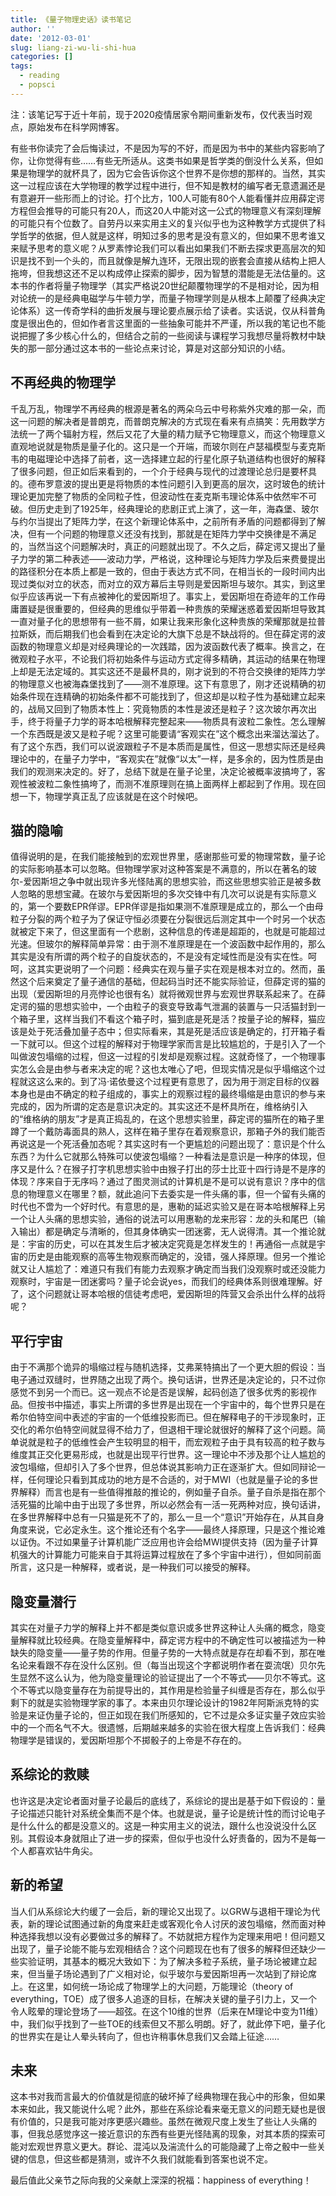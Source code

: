 ```yaml
---
title: 《量子物理史话》读书笔记
author: ''
date: '2012-03-01'
slug: liang-zi-wu-li-shi-hua
categories: []
tags:
  - reading
  - popsci
---
```

注：该笔记写于近十年前，现于2020疫情居家令期间重新发布，仅代表当时观点，原始发布在科学网博客。

有些书你读完了会后悔读过，不是因为写的不好，而是因为书中的某些内容影响了你，让你觉得有些……有些无所适从。这类书如果是哲学类的倒没什么关系，但如果是物理学的就杯具了，因为它会告诉你这个世界不是你想的那样的。当然，其实这一过程应该在大学物理的教学过程中进行，但不知是教材的编写者无意遗漏还是有意避开一些形而上的讨论。打个比方，100人可能有80个人能看懂并应用薛定谔方程但会推导的可能只有20人，而这20人中能对这一公式的物理意义有深刻理解的可能只有个位数了。自劳丹以来实用主义的复兴似乎也为这种教学方式提供了科学哲学的依据，但人就是这样，明知过多的思考是没有意义的，但如果不思考谁又来赋予思考的意义呢？从罗素悖论我们可以看出如果我们不断去探求更高层次的知识是找不到一个头的，而且就像是解九连环，无限出现的嵌套会直接从结构上把人拖垮，但我想这还不足以构成停止探索的脚步，因为智慧的潜能是无法估量的。这本书的作者将量子物理学（其实严格说20世纪颠覆物理学的不是相对论，因为相对论统一的是经典电磁学与牛顿力学，而量子物理学则是从根本上颠覆了经典决定论体系）这一传奇学科的曲折发展与理论要点展示给了读者。实话说，仅从科普角度是很出色的，但如作者言这里面的一些抽象可能并不严谨，所以我的笔记也不能说把握了多少核心什么的，但结合之前的一些阅读与课程学习我想尽量将教材中缺失的那一部分通过这本书的一些论点来讨论，算是对这部分知识的小结。

## 不再经典的物理学

千乱万乱，物理学不再经典的根源是著名的两朵乌云中号称紫外灾难的那一朵，而这一问题的解决者是普朗克，而普朗克解决的方式现在看来有点搞笑：先用数学方法统一了两个辐射方程，然后又花了大量的精力赋予它物理意义，而这个物理意义直观地说就是物质是量子化的。这只是一个开端，而玻尔则在卢瑟福模型与麦克斯韦的电磁理论中选择了前者，这一选择建立起的行星化原子轨道结构也很好的解释了很多问题，但正如后来看到的，一个介于经典与现代的过渡理论总归是要杯具的。德布罗意波的提出更是将物质的本性问题引入到更高的层次，这时玻色的统计理论更加完整了物质的全同粒子性，但波动性在麦克斯韦理论体系中依然牢不可破。但历史走到了1925年，经典理论的悲剧正式上演了，这一年，海森堡、玻尔与约尔当提出了矩阵力学，在这个新理论体系中，之前所有矛盾的问题都得到了解决，但有一个问题的物理意义还没有找到，那就是在矩阵力学中交换律是不满足的，当然当这个问题解决时，真正的问题就出现了。不久之后，薛定谔又提出了量子力学的第二种表述——波动力学，严格说，这种理论与矩阵力学及后来费曼提出的路径积分在本质上都是一致的，但由于表达方式不同，在相当长的一段时间内出现过类似对立的状态，而对立的双方幕后主导则是爱因斯坦与玻尔。其实，到这里似乎应该再说一下有点被神化的爱因斯坦了。事实上，爱因斯坦在奇迹年的工作毋庸置疑是很重要的，但经典的思维似乎带着一种贵族的荣耀迷惑着爱因斯坦导致其一直对量子化的思想带有一些不屑，如果让我来形象化这种贵族的荣耀那就是拉普拉斯妖，而后期我们也会看到在决定论的大旗下总是不缺战将的。但在薛定谔的波函数的物理意义却是对经典理论的一次践踏，因为波函数代表了概率。换言之，在微观粒子水平，不论我们将初始条件与运动方式定得多精确，其运动的结果在物理上却是无法定域的。其实这还不是最杯具的，刚才说到的不符合交换律的矩阵力学的物理意义也被海森堡找到了——测不准原理。这下有意思了，刚才还说精确的初始条件现在连精确的初始条件都不可能找到了，但这却是以粒子性为基础建立起来的，战局又回到了物质本性上：究竟物质的本性是波还是粒子？这次玻尔再次出手，终于将量子力学的哥本哈根解释完整起来——物质具有波粒二象性。怎么理解一个东西既是波又是粒子呢？这里可能要请“客观实在”这个概念出来溜达溜达了。有了这个东西，我们可以说波跟粒子不是本质而是属性，但这一思想实际还是经典理论中的，在量子力学中，“客观实在”就像“以太”一样，是多余的，因为性质是由我们的观测来决定的。好了，总结下就是在量子论里，决定论被概率波搞垮了，客观性被波粒二象性搞垮了，而测不准原理则在搞上面两样上都起到了作用。现在回想一下，物理学真正乱了应该就是在这个时候吧。

## 猫的隐喻

值得说明的是，在我们能接触到的宏观世界里，感谢那些可爱的物理常数，量子论的实际影响基本可以忽略。但物理学家对这种答案是不满意的，所以在著名的玻尔-爱因斯坦之争中就出现许多光怪陆离的思想实验，而这些思想实验正是被多数人忽略的思想宝藏。在玻尔与爱因斯坦的多次交锋中有几次可以说是有实际意义的，第一个要数EPR佯谬。EPR佯谬是指如果测不准原理是成立的，那么一个由母粒子分裂的两个粒子为了保证守恒必须要在分裂很远后测定其中一个时另一个状态就被定下来了，但这里面有一个悲剧，这种信息的传递是超距的，也就是可能超过光速。但玻尔的解释简单异常：由于测不准原理是在一个波函数中起作用的，那么其实是没有所谓的两个粒子的自旋状态的，不是没有定域性而是没有实在性。呵呵，这其实更说明了一个问题：经典实在观与量子实在观是根本对立的。然而，虽然这个后来奠定了量子通信的基础，但起码当时还不能实际验证，但薛定谔的猫的出现（爱因斯坦的月亮悖论也很有名）就将微观世界与宏观世界联系起来了。在薛定谔的猫的思想实验中，一个由粒子的衰变导致毒气泄漏的装置与一只活猫封到一个箱子里，这样当我们不看这个箱子时，猫到底是死是活？按量子论的解释，猫应该是处于死活叠加量子态中；但实际看来，其是死是活应该是确定的，打开箱子看一下就可以。但这个过程的解释对于物理学家而言是比较尴尬的，于是引入了一个叫做波包塌缩的过程，但这一过程的引发却是观察过程。这就奇怪了，一个物理事实怎么会是由参与者来决定的呢？这也太唯心了吧，但现实情况是似乎塌缩这个过程就这这么来的。到了冯·诺依曼这个过程更有意思了，因为用于测定目标的仪器本身也是由不确定的粒子组成的，事实上的观察过程的最终塌缩是由意识的参与来完成的，因为所谓的定态是意识决定的。其实这还不是杯具所在，维格纳引入的“维格纳的朋友”才是真正捣乱的，在这个思想实验里，薛定谔的猫所在的箱子里蹲了一个戴防毒面具的熟人，这样在箱子里存在着观察意识，那箱子外的我们能否再说这是一个死活叠加态呢？其实这时有一个更尴尬的问题出现了：意识是个什么东西？为什么它就那么特殊可以使波包塌缩？一种看法是意识是一种序的体现，但序又是什么？在猴子打字机思想实验中由猴子打出的莎士比亚十四行诗是不是序的体现？序来自于无序吗？通过了图灵测试的计算机是不是可以说有意识？序中的信息的物理意义在哪里？额，就此追问下去委实是一件头痛的事，但一个留有头痛的时代也不啻为一个好时代。有意思的是，惠勒的延迟实验又是在哥本哈根解释上另一个让人头痛的思想实验，通俗的说法可以用惠勒的龙来形容：龙的头和尾巴（输入输出）都是确定与清晰的，但其身体确实一团迷雾，无人说得清。其一个推论就是：宇宙的历史，可以在其发生后才被决定究竟是怎样发生的！再通俗一点就是宇宙的历史是由能观察的高等生物观察而确定的，没错，强人择原理。但另一个推论就又让人尴尬了：难道只有我们有能力去观察才确定而当我们没观察时或还没能力观察时，宇宙是一团迷雾吗？量子论会说yes，而我们的经典体系则很难理解。好了，这个问题就让哥本哈根的信徒考虑吧，爱因斯坦的阵营又会杀出什么样的战将呢？

## 平行宇宙

由于不满那个诡异的塌缩过程与随机选择，艾弗莱特搞出了一个更大胆的假设：当电子通过双缝时，世界随之出现了两个。换句话讲，世界还是决定论的，只不过你感觉不到另一个而已。这一观点不论是否是误解，起码创造了很多优秀的影视作品。但按书中描述，事实上所谓的多世界是出现在一个宇宙中的，每个世界只是在希尔伯特空间中表述的宇宙的一个低维投影而已。但在解释电子的干涉现象时，正交化的希尔伯特空间就显得不给力了，但退相干理论就很好的解释了这个问题。简单说就是粒子的低维性会产生较明显的相干，而宏观粒子由于具有较高的粒子数与维度其正交化更易形成，也就是出现平行世界。这一理论中不涉及那个让人尴尬的波包塌缩，但却引入了多个世界，但总体说其影响力正在逐渐扩大。但如同辩论一样，任何理论只看到其成功的地方是不合适的，对于MWI（也就是量子论的多世界解释）而言也是有一些值得推敲的推论的，例如量子自杀。量子自杀是指在那个活死猫的比喻中由于出现了多世界，所以必然会有一活一死两种对应，换句话讲，在多世界解释中总有一只猫是死不了的，那么一旦一个“意识”开始存在，从其自身角度来说，它必定永生。这个推论还有个名字——最终人择原理，只是这个推论难以证伪。不过如果量子计算机能广泛应用也许会给MWI提供支持（因为量子计算机强大的计算能力可能来自于其将运算过程放在了多个宇宙中进行），但如同前面所言，这只是一种解释，或者说，是一种我们可以接受的解释。

## 隐变量潜行

其实在对量子力学的解释上并不都是类似意识或多世界这种让人头痛的概念，隐变量解释就比较经典。在隐变量解释中，薛定谔方程中的不确定性可以被描述为一种缺失的隐变量——量子势的作用。但量子势的一大特点就是存在却看不到，那在唯名论来看跟不存在没什么区别。但（每当出现这个字都说明作者在耍流氓）贝尔先生显然不这么认为，他为隐变量理论的验证提出了一个不等式——贝尔不等式。这个不等式以隐变量存在为前提导出的，其作用是检验量子纠缠是否存在，那么似乎剩下的就是实验物理学家的事了。本来由贝尔理论设计的1982年阿斯派克特的实验是来证伪量子论的，但正如现在我们所感知的，它不过是众多证实量子效应实验中的一个而名气不大。很遗憾，后期越来越多的实验在很大程度上告诉我们：经典物理学是错误的，爱因斯坦那个不掷骰子的上帝是不存在的。

## 系综论的救赎

也许这是决定论者面对量子论最后的底线了，系综论的提出是基于如下假设的：量子论描述只能针对系统全集而不是个体。也就是说，量子论是统计性的而讨论电子是什么什么的都是没意义的。这是一种实用主义的说法，跟什么也没说没什么区别。其假设本身就阻止了进一步的探索，但似乎也没什么好责备的，因为不是每一个人都喜欢钻牛角尖。

## 新的希望

当人们从系综论大约缓了一会后，新的理论又出现了。以GRW与退相干理论为代表，新的理论试图通过新的角度来赶走或客观化令人讨厌的波包塌缩，然而面对种种选择我想以没有必要做过多的解释了。不妨就把方程作为定理来用吧！但问题又出现了，量子论能不能与宏观相结合？这个问题现在也有了很多的解释但还缺少一些实验证明，其基本的概况大致如下：为了解决多粒子系统，量子场论被建立起来，但当量子场论遇到了广义相对论，似乎玻尔与爱因斯坦再一次站到了辩论席上。在这里，如何统一场论成了物理学上的大问题，万能理论（theory of everything，TOE）成了很多人追逐的目标，在解决关键的量子引力上，又一个令人眩晕的理论登场了——超弦。在这个10维的世界（后来在M理论中变为11维）中，我们似乎找到了一些TOE的线索但又不那么明朗。好了，就此停下吧，量子化的世界实在是让人晕头转向了，但也许稍事休息我们又会踏上征途……

## 未来

这本书对我而言最大的价值就是彻底的破坏掉了经典物理在我心中的形象，但如果本来如此，我又能说什么呢？此外，那些在系综论看来毫无意义的问题无疑也是很有价值的，只是我可能对序更感兴趣些。虽然在微观尺度上发生了些让人头痛的事，但我总感觉序这一接近意识的东西有些更光怪陆离的现象，对其本质的探索可能对宏观世界意义更大。群论、混沌以及湍流什么的可能隐藏了上帝之骰中一些关键的信息，但这些都是猜测，或许不久我们就能看到答案也说不定。

最后值此父亲节之际向我的父亲献上深深的祝福：happiness of everything！
